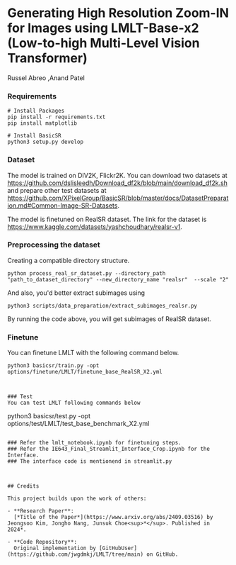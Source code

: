# Generating High Resolution Zoom-IN for Images using LMLT-Base-x2 (Low-to-high Multi-Level Vision Transformer)

Russel Abreo ,Anand Patel


### Requirements
```
# Install Packages
pip install -r requirements.txt
pip install matplotlib

# Install BasicSR
python3 setup.py develop
```


### Dataset
The model is trained on DIV2K, Flickr2K.
You can download two datasets at https://github.com/dslisleedh/Download_df2k/blob/main/download_df2k.sh
and prepare other test datasets at https://github.com/XPixelGroup/BasicSR/blob/master/docs/DatasetPreparation.md#Common-Image-SR-Datasets.

The model is finetuned on RealSR dataset. The link for the dataset is https://www.kaggle.com/datasets/yashchoudhary/realsr-v1.

### Preprocessing the dataset

Creating a compatible directory structure.
```
python process_real_sr_dataset.py --directory_path "path_to_dataset_directory" --new_directory_name "realsr"  --scale "2"
```
And also, you'd better extract subimages using 
```
python3 scripts/data_preparation/extract_subimages_realsr.py
```

By running the code above, you will get subimages of RealSR dataset.


### Finetune
You can finetune LMLT with the following command below.
```
python3 basicsr/train.py -opt options/finetune/LMLT/finetune_base_RealSR_X2.yml



### Test
You can test LMLT following commands below
```
python3 basicsr/test.py -opt options/test/LMLT/test_base_benchmark_X2.yml
```

### Refer the lmlt_notebook.ipynb for finetuning steps.
### Refer the IE643_Final_Streamlit_Interface_Crop.ipynb for the Interface.
### The interface code is mentionend in streamlit.py



## Credits

This project builds upon the work of others:

- **Research Paper**:  
  [*Title of the Paper*](https://www.arxiv.org/abs/2409.03516) by Jeongsoo Kim, Jongho Nang, Junsuk Choe<sup>*</sup>. Published in 2024*.

- **Code Repository**:  
  Original implementation by [GitHubUser](https://github.com/jwgdmkj/LMLT/tree/main) on GitHub.

